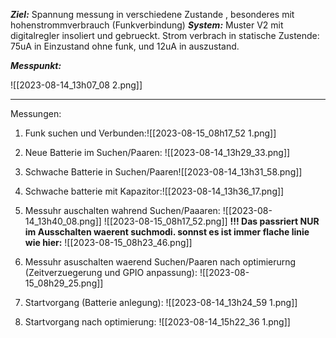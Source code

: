 
***Ziel:***
Spannung messung in verschiedene Zustande , besonderes mit hohenstrommverbrauch (Funkverbindung)
***System:***
Muster V2 mit digitalregler insoliert und gebrueckt.
Strom verbrach in statische Zustende: 75uA in Einzustand ohne funk, und 12uA in auszustand.

***Messpunkt:***

![[2023-08-14_13h07_08 2.png]]

---
Messungen:
1. Funk suchen und Verbunden:![[2023-08-15_08h17_52 1.png]]
2. Neue Batterie im Suchen/Paaren:
![[2023-08-14_13h29_33.png]]

3. Schwache Batterie in Suchen/Paaren![[2023-08-14_13h31_58.png]]
4. Schwache batterie mit Kapazitor:![[2023-08-14_13h36_17.png]]
5. Messuhr auschalten wahrend Suchen/Paaaren:
![[2023-08-14_13h40_08.png]]
![[2023-08-15_08h17_52.png]]
**!!! Das passriert NUR im Ausschalten waerent suchmodi. sonnst es ist immer flache linie wie hier:**
![[2023-08-15_08h23_46.png]]


10. Messuhr asuschalten waerend Suchen/Paaren nach optimierurng (Zeitverzuegerung und GPIO anpassung): 
![[2023-08-15_08h29_25.png]]
11. Startvorgang (Batterie anlegung):
![[2023-08-14_13h24_59 1.png]]
13. Startvorgang nach optimierung:
![[2023-08-14_15h22_36 1.png]]